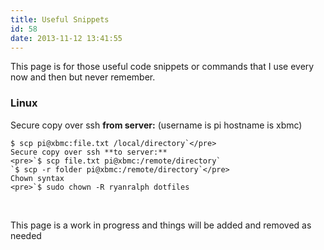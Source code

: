 ```yaml
---
title: Useful Snippets
id: 58
date: 2013-11-12 13:41:55
---
```


This page is for those useful code snippets or commands that I use every now and then but never remember.

### Linux

Secure copy over ssh **from server:** (username is pi hostname is xbmc)

    $ scp pi@xbmc:file.txt /local/directory`</pre>
    Secure copy over ssh **to server:**
    <pre>`$ scp file.txt pi@xbmc:/remote/directory`
    `$ scp -r folder pi@xbmc:/remote/directory`</pre>
    Chown syntax
    <pre>`$ sudo chown -R ryanralph dotfiles

&nbsp;

This page is a work in progress and things will be added and removed as needed